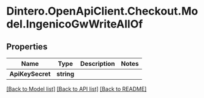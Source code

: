 # Dintero.OpenApiClient.Checkout.Model.IngenicoGwWriteAllOf

## Properties

Name | Type | Description | Notes
------------ | ------------- | ------------- | -------------
**ApiKeySecret** | **string** |  | 

[[Back to Model list]](../README.md#documentation-for-models) [[Back to API list]](../README.md#documentation-for-api-endpoints) [[Back to README]](../README.md)

